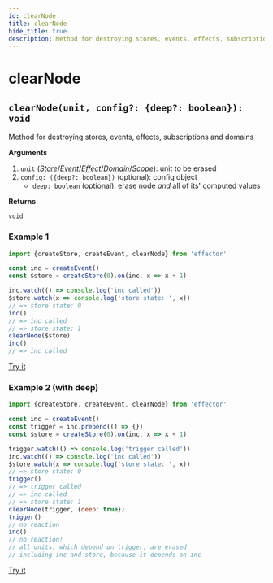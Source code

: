 ```yaml
---
id: clearNode
title: clearNode
hide_title: true
description: Method for destroying stores, events, effects, subscriptions and domains
---
```


# clearNode

## `clearNode(unit, config?: {deep?: boolean}): void`

Method for destroying stores, events, effects, subscriptions and domains

**Arguments**

1. `unit` ([_Store_](docs/api/effector/Store.md)/[_Event_](docs/api/effector/Event.md)/[_Effect_](docs/api/effector/Effect.md)/[_Domain_](docs/api/effector/Domain.md)/[_Scope_](docs/api/effector/Scope.md)): unit to be erased
2. `config: ({deep?: boolean})` (optional): config object
   - `deep: boolean` (optional): erase node _and_ all of its' computed values

**Returns**

`void`

### Example 1

```js
import {createStore, createEvent, clearNode} from 'effector'

const inc = createEvent()
const $store = createStore(0).on(inc, x => x + 1)

inc.watch(() => console.log('inc called'))
$store.watch(x => console.log('store state: ', x))
// => store state: 0
inc()
// => inc called
// => store state: 1
clearNode($store)
inc()
// => inc called
```

[Try it](https://share.effector.dev/WjuSl6aN)

### Example 2 (with deep)

```js
import {createStore, createEvent, clearNode} from 'effector'

const inc = createEvent()
const trigger = inc.prepend(() => {})
const $store = createStore(0).on(inc, x => x + 1)

trigger.watch(() => console.log('trigger called'))
inc.watch(() => console.log('inc called'))
$store.watch(x => console.log('store state: ', x))
// => store state: 0
trigger()
// => trigger called
// => inc called
// => store state: 1
clearNode(trigger, {deep: true})
trigger()
// no reaction
inc()
// no reaction!
// all units, which depend on trigger, are erased
// including inc and store, because it depends on inc
```

[Try it](https://share.effector.dev/EkETZtKI)
